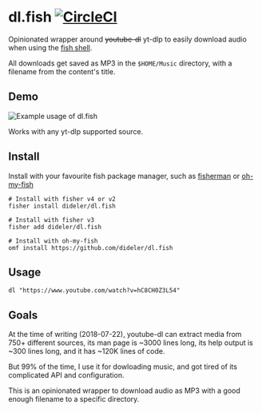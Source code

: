 # dl.fish [![CircleCI](https://circleci.com/gh/dideler/dl.fish.svg?style=svg)](https://circleci.com/gh/dideler/dl.fish)

Opinionated wrapper around ~~youtube-dl~~ yt-dlp to easily download audio when using the [fish shell].

All downloads get saved as MP3 in the `$HOME/Music` directory, with a filename from the content's title.

## Demo

![Example usage of dl.fish](https://user-images.githubusercontent.com/497458/66087331-02a4dc00-e56f-11e9-936c-d1f6177a1c84.gif)

Works with any yt-dlp supported source.

## Install

Install with your favourite fish package manager, such as [fisherman] or [oh-my-fish]

```shell
# Install with fisher v4 or v2
fisher install dideler/dl.fish

# Install with fisher v3
fisher add dideler/dl.fish

# Install with oh-my-fish
omf install https://github.com/dideler/dl.fish
```

## Usage

```fish
dl "https://www.youtube.com/watch?v=hC8CH0Z3L54"
```

## Goals

At the time of writing (2018-07-22), youtube-dl can extract media from 750+ different sources, its man page is ~3000 lines long, its help output is ~300 lines long, and it has ~120K lines of code.

But 99% of the time, I use it for dowloading music, and got tired of its complicated API and configuration.

This is an opinionated wrapper to download audio as MP3 with a good enough filename to a specific directory.


[fisherman]: https://github.com/fisherman/fisherman
[oh-my-fish]: https://github.com/oh-my-fish/oh-my-fish
[fish shell]: https://fishshell.com/
